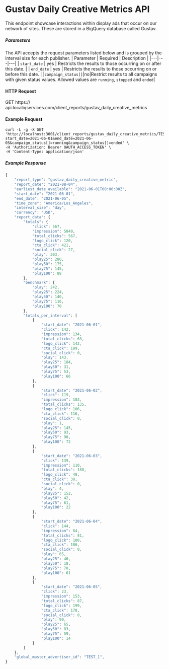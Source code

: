 # Gustav Daily Creative Metrics API

This endpoint showcase interactions within display ads that occur on our network of sites. These are stored in a BigQuery database called Gustav.

##### Parameters
The API accepts the request parameters listed below and is grouped by the interval size for each publisher.
| Parameter | Required | Description |
|---|---|---|
| `start_date` | yes | Restricts the results to those occurring on or after this date. |
| `end_date` | yes | Restricts the results to those occurring on or before this date. |
|`campaign_status[]`|no|Restrict results to all campaigns with given status values.  Allowed values are `running`, `stopped` and `ended`|

#### HTTP Request
GET https:// api.localiqservices.com/client_reports/gustav_daily_creative_metrics

#### Example Request
```
curl -L -g -X GET 'http://localhost:3001/client_reports/gustav_daily_creative_metrics/TEST_1?start_date=2021-06-01&end_date=2021-06-05&campaign_status[]=running&campaign_status[]=ended' \
-H 'Authorization: Bearer OAUTH_ACCESS_TOKEN' \
-H 'Content-Type: application/json'
```

##### Example Response
```javascript
{
    "report_type": "gustav_daily_creative_metric",
    "report_date": "2021-08-04",
    "earliest_date_available": "2021-06-01T00:00:00Z",
    "start_date": "2021-06-01",
    "end_date": "2021-06-05",
    "time_zone": "America/Los_Angeles",
    "interval_size": "day",
    "currency": "USD",
    "report_data": {
        "totals": {
            "click": 567,
            "impression": 5840,
            "total_clicks": 567,
            "logo_click": 120,
            "cta_click": 421,
            "social_click": 27,
            "play": 303,
            "play25": 280,
            "play50": 175,
            "play75": 145,
            "play100": 88
        },
        "benchmark": {
            "play": 242,
            "play25": 224,
            "play50": 140,
            "play75": 116,
            "play100": 70
        },
        "totals_per_interval": [
            {
                "start_date": "2021-06-01",
                "click": 142,
                "impression": 134,
                "total_clicks": 63,
                "logo_click": 142,
                "cta_click": 199,
                "social_click": 0,
                "play": 143,
                "play25": 184,
                "play50": 31,
                "play75": 53,
                "play100": 66
            },
            {
                "start_date": "2021-06-02",
                "click": 119,
                "impression": 103,
                "total_clicks": 135,
                "logo_click": 106,
                "cta_click": 116,
                "social_click": 0,
                "play": 1,
                "play25": 145,
                "play50": 93,
                "play75": 90,
                "play100": 72
            },
            {
                "start_date": "2021-06-03",
                "click": 139,
                "impression": 110,
                "total_clicks": 188,
                "logo_click": 48,
                "cta_click": 38,
                "social_click": 0,
                "play": 4,
                "play25": 152,
                "play50": 42,
                "play75": 61,
                "play100": 22
            },
            {
                "start_date": "2021-06-04",
                "click": 144,
                "impression": 84,
                "total_clicks": 81,
                "logo_click": 180,
                "cta_click": 186,
                "social_click": 0,
                "play": 65,
                "play25": 46,
                "play50": 18,
                "play75": 70,
                "play100": 61
            },
            {
                "start_date": "2021-06-05",
                "click": 23,
                "impression": 153,
                "total_clicks": 87,
                "logo_click": 199,
                "cta_click": 178,
                "social_click": 0,
                "play": 90,
                "play25": 65,
                "play50": 83,
                "play75": 59,
                "play100": 14
            }
        ]
    },
    "global_master_advertiser_id": "TEST_1",
}
```
